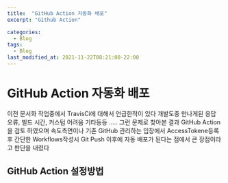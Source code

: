 ```yaml
---
title:  "GitHub Action 자동화 배포"
excerpt: "Github Action"

categories:
  - Blog
tags:
  - Blog
last_modified_at: 2021-11-22T08:21:00-22:00
---
```



# GitHub Action 자동화 배포
 이전 문서화 작업중에서 TravisCi에 대해서 언급한적이 있다
개발도중 만나게된 응답 오류, 빌드 시간, 커스텀 어려움 기타등등 .....
그런 문제로 찾아본 결과 GitHub Action을 검토 하였으며 
속도측면이나 기존 GitHub 관리하는 입장에서 AccessTokene등록후 간단한 Workflows작성시 Git Push 이후에 자동 배포가 된다는 점에서 큰 장점이라고 판단을 내렸다

## GitHub Action 설정방법


